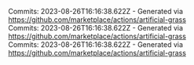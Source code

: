 Commits: 2023-08-26T16:16:38.622Z - Generated via https://github.com/marketplace/actions/artificial-grass
<br>
Commits: 2023-08-26T16:16:38.622Z - Generated via https://github.com/marketplace/actions/artificial-grass
<br>
Commits: 2023-08-26T16:16:38.622Z - Generated via https://github.com/marketplace/actions/artificial-grass
<br>
